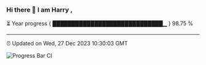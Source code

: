 ### Hi there 👋 I am Harry , 

⏳ Year progress { █████████████████████████████▁ } 98.75 %

---

⏰ Updated on Wed, 27 Dec 2023 10:30:03 GMT

![Progress Bar CI](https://github.com/duykhang68/duykhang68/workflows/Progress%20Bar%20CI/badge.svg)
